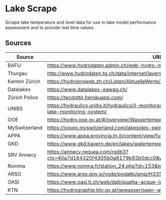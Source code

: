 # Lake Scrape

Scrape lake temperature and level data for use in lake model performance assessment and to provide real time values. 

## Sources

| Source        | URL                                                                                                               | Temperature | Level | Added |
|---------------|-------------------------------------------------------------------------------------------------------------------|-------------|-------|-------|
| BAFU          | https://www.hydrodaten.admin.ch/web-hydro-maps/hydro_sensor_temperature.geojson                                   | y           | y     | y     |
| Thurgau       | http://www.hydrodaten.tg.ch/data/internet/layers/30/index.json                                                    | y           | y     | y     |
| Kanton Zürich | https://hydroproweb.zh.ch/Listen/AktuelleWerte/AktWassertemp.html                                                 | y           | n     | y     |
| Datalakes     | https://www.datalakes-eawag.ch/                                                                                   | y           | n     | y     |
| Zürich Police | https://tecdottir.herokuapp.com/                                                                                  | y           | n     | y     |
| UNIBS         | https://hydraulics.unibs.it/hydraulics/il-monitoraggio-del-lago-diseo/real-time-data-from-lake-monitoring-system/ | y           | y     | n     |
| OOE           | https://hydro.ooe.gv.at/#/overview/Wassertemperatur?period=P7D                                                    | y           | y     | y     |
| MySwitzerland | https://sospo.myswitzerland.com/lakesides-swimming-pools                                                          | y           | n     | y     |
| APPA          | https://www.appa.provincia.tn.it/content/view/full/23087                                                          | y           | n     | y     |
| GKD           | https://www.gkd.bayern.de/en/lakes/watertemperature                                                               | y           | y     | y     |
| SRV Annecy    | https://annecy.requea.com/rqdb3?ctx=40a7d164320f4305b0a8179b92b0dcc0&wgt=c09e75ffa2f5480283450951269526c5         | y           | n     | y     |
| Romma         | https://www.romma.fr/station_24.php?id=153&tempe1                                                                 | y           | n     | y     |
| ARSO          | https://www.arso.gov.si/vode/podatki/amp/H3350_t_1.html                                                           | y           | y     | y     |
| OASI          | https://www.oasi.ti.ch/web/dati/qualita-acque-laghi.html                                                          | y           | y     | n     |
| KTN           | https://hydrographie.ktn.gv.at/gewasser/seen-wasserstaende                                                        | y           | y     | n     |
